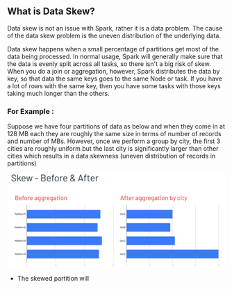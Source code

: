## What is Data Skew?
Data skew is not an issue with Spark, rather it is a data problem. The cause of the data skew problem is the uneven distribution of the underlying data.

Data skew happens when a small percentage of partitions get most of the data being processed. In normal usage, Spark will generally make sure that the data is evenly split across all tasks, so there isn't a big risk of skew. When you do a join or aggregation, however, Spark distributes the data by key, so that data the same keys goes to the same Node or task. If you have a lot of rows with the same key, then you have some tasks with those keys taking much longer than the others.

### For Example :
Suppose we have four partitions of data as below and when they come in at 128 MB each they are roughly the same size in terms of number of records and number of MBs. However, once we perform a group by city, the first 3 cities are roughly uniform but the last city is significantly larger than other cities which results in a data skewness (uneven distribution of records in partitions)

![Spark](https://github.com/gurditsingh/blog/blob/gh-pages/_screenshots/spark-data-skew.png?raw=true)

 - The skewed partition will 

<!--stackedit_data:
eyJoaXN0b3J5IjpbLTEzNzQ3OTg0MDIsLTUzOTY4MDQxNCw4Mz
k4MzQyOTEsMTg3MTM1NDkwNCwxMTI5NDM4Nzg1LDExMjk3OTA4
MjYsMTUzODIzMzMyNCwtMjA3MDIzMzg2Niw0MDE3OTI5MTEsNz
E2NTIwMDg4LC0zNjY4MDQ1MDMsLTE3MDA0MjgzMDEsMTUxMjQ4
NTMwOCwxMjc2ODU2MjYsLTIwMjcxOTc5ODUsMTQwMTY4NjY2Mi
wtMTE0MDE5MjQ5NywtNTIzMDIxNzgzLC0yNTQxNjI2NSwtMTI5
ODI5NjQ5Nl19
-->